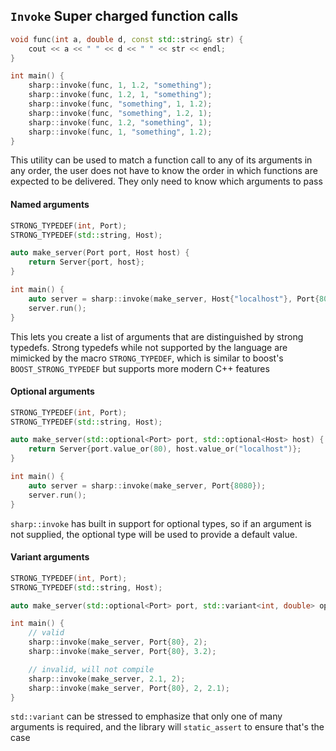 `Invoke` Super charged function calls
--------

```c++
void func(int a, double d, const std::string& str) {
    cout << a << " " << d << " " << str << endl;
}

int main() {
    sharp::invoke(func, 1, 1.2, "something");
    sharp::invoke(func, 1.2, 1, "something");
    sharp::invoke(func, "something", 1, 1.2);
    sharp::invoke(func, "something", 1.2, 1);
    sharp::invoke(func, 1.2, "something", 1);
    sharp::invoke(func, 1, "something", 1.2);
}
```

This utility can be used to match a function call to any of its arguments in
any order, the user does not have to know the order in which functions are
expected to be delivered.  They only need to know which arguments to pass

#### Named arguments

```c++
STRONG_TYPEDEF(int, Port);
STRONG_TYPEDEF(std::string, Host);

auto make_server(Port port, Host host) {
    return Server{port, host};
}

int main() {
    auto server = sharp::invoke(make_server, Host{"localhost"}, Port{80});
    server.run();
}
```

This lets you create a list of arguments that are distinguished by strong
typedefs.  Strong typedefs while not supported by the language are mimicked by
the macro `STRONG_TYPEDEF`, which is similar to boost's `BOOST_STRONG_TYPEDEF`
but supports more modern C++ features

#### Optional arguments

```c++
STRONG_TYPEDEF(int, Port);
STRONG_TYPEDEF(std::string, Host);

auto make_server(std::optional<Port> port, std::optional<Host> host) {
    return Server{port.value_or(80), host.value_or("localhost")};
}

int main() {
    auto server = sharp::invoke(make_server, Port{8080});
    server.run();
}
```

`sharp::invoke` has built in support for optional types, so if an argument is
not supplied, the optional type will be used to provide a default value.

#### Variant arguments

```c++
STRONG_TYPEDEF(int, Port);
STRONG_TYPEDEF(std::string, Host);

auto make_server(std::optional<Port> port, std::variant<int, double> options) {}

int main() {
    // valid
    sharp::invoke(make_server, Port{80}, 2);
    sharp::invoke(make_server, Port{80}, 3.2);

    // invalid, will not compile
    sharp::invoke(make_server, 2.1, 2);
    sharp::invoke(make_server, Port{80}, 2, 2.1);
}
```

`std::variant` can be stressed to emphasize that only one of many arguments is
required, and the library will `static_assert` to ensure that's the case
